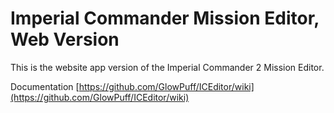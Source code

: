 # Imperial Commander Mission Editor, Web Version

This is the website app version of the Imperial Commander 2 Mission Editor.

Documentation
[https://github.com/GlowPuff/ICEditor/wiki](https://github.com/GlowPuff/ICEditor/wiki)
